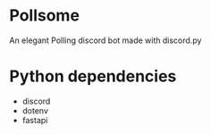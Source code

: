 # Pollsome
An elegant Polling discord bot made with discord.py 

# Python dependencies
- discord
- dotenv
- fastapi



